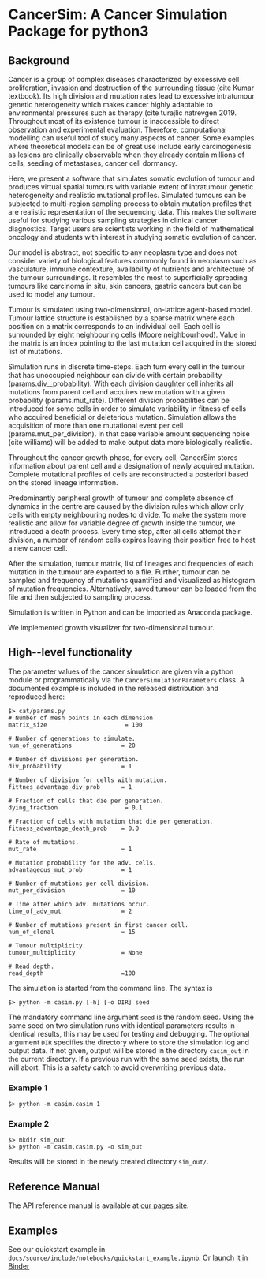 CancerSim: A Cancer Simulation Package for python3
==============================================


Background
----------


Cancer is a group of complex diseases characterized by excessive cell proliferation, invasion and destruction of the surrounding tissue (cite Kumar textbook).
Its high division and mutation rates lead to excessive intratumour genetic heterogeneity which makes cancer highly adaptable to environmental pressures such as therapy (cite turajlic natrevgen 2019.
Throughout most of its existence tumour is inaccessible to direct observation and experimental evaluation.
Therefore, computational modelling can useful tool of study many aspects of cancer.
Some examples where theoretical models can be of great use include early carcinogenesis as lesions are clinically observable when they already contain millions of cells, seeding of metastases, cancer cell dormancy.

Here, we present a software that simulates somatic evolution of tumour and produces virtual spatial tumours with variable extent of intratumour genetic heterogeneity and realistic mutational profiles.
Simulated tumours can be subjected to multi-region sampling process to obtain mutation profiles that are realistic representation of the sequencing data. This makes the software useful for studying various sampling strategies in clinical cancer diagnostics.
Target users are scientists working in the field of mathematical oncology and students with interest in studying somatic evolution of cancer.

Our model is abstract, not specific to any neoplasm type and does not consider variety of biological features commonly found in neoplasm such as vasculature, immune contexture, availability of nutrients and architecture of the tumour surroundings.
It resembles the most to superficially spreading tumours like carcinoma in situ, skin cancers, gastric cancers but can be used to model any tumour.


Tumour is simulated using two-dimensional, on-lattice agent-based model.
Tumour lattice structure is established by a sparse matrix where each position on a matrix corresponds to an individual cell.
Each cell is surrounded by eight neighbouring cells (Moore neighbourhood).
Value in the matrix is an index pointing to the last mutation cell acquired in the stored list of mutations.

Simulation runs in discrete time-steps. Each turn every cell in the tumour that has unoccupied neighbour can divide with certain probability (params.div__probability).
With each division daughter cell inherits all mutations from parent cell and acquires new mutation with a given probability (params.mut_rate).
Different division probabilities can be introduced for some cells in order to simulate variability in fitness of cells who acquired beneficial or deleterious mutation.
Simulation allows the acquisition of more than one mutational event per cell (params.mut_per_division). In that case variable amount sequencing noise (cite williams) will be added to make output data more biologically realistic.


Throughout the cancer growth phase, for every cell, CancerSim stores information about parent cell and a designation of newly acquired mutation.
Complete mutational profiles of cells are reconstructed a posteriori based on the stored lineage information.


Predominantly peripheral growth of tumour and complete absence of dynamics in the centre are caused by the division rules which allow only cells with empty neighbouring nodes to divide.
To make the system more realistic and allow for variable degree of growth inside the tumour, we introduced a death process.
Every time step, after all cells attempt their division, a number of random cells expires leaving their position free to host a new cancer cell.


After the simulation, tumour matrix, list of lineages and frequencies of each mutation in the tumour are exported to a file.
Further, tumour can be sampled and frequency of mutations quantified and visualized as histogram of mutation frequencies.
Alternatively, saved tumour can be loaded from the file and then subjected to sampling process. 


Simulation is written in Python and can be imported as Anaconda package.

We implemented growth visualizer for two-dimensional tumour.

High--level functionality
-------------------------
The parameter values of the cancer simulation are given via a python module or
programmatically via the ```CancerSimulationParameters``` class. A documented
example is included in the released distribution and reproduced here:

    $> cat/params.py
    # Number of mesh points in each dimension
    matrix_size                      = 100

    # Number of generations to simulate.
    num_of_generations              = 20

    # Number of divisions per generation.
    div_probability                 = 1

    # Number of division for cells with mutation.
    fittnes_advantage_div_prob      = 1

    # Fraction of cells that die per generation.
    dying_fraction                   = 0.1

    # Fraction of cells with mutation that die per generation.
    fitness_advantage_death_prob    = 0.0

    # Rate of mutations.
    mut_rate                        = 1

    # Mutation probability for the adv. cells.
    advantageous_mut_prob           = 1

    # Number of mutations per cell division.
    mut_per_division                = 10

    # Time after which adv. mutations occur.
    time_of_adv_mut                 = 2

    # Number of mutations present in first cancer cell. 
    num_of_clonal                   = 15

    # Tumour multiplicity.
    tumour_multiplicity             = None

    # Read depth.
    read_depth                      =100


The simulation is started from the command line. The syntax is

    $> python -m casim.py [-h] [-o DIR] seed

 The mandatory command line argument ```seed``` is the
random seed. Using the same seed on two simulation runs with identical
parameters results in identical results, this may be used for testing and
debugging. The optional argument ```DIR``` specifies the directory where to
store the simulation log and output data. If not given, output will be stored
in the directory `casim_out` in the current directory. If a previous run with the same seed
exists, the run will abort. This is a safety catch to avoid overwriting previous data.

### Example 1

    $> python -m casim.casim 1

### Example 2

    $> mkdir sim_out
    $> python -m casim.casim.py -o sim_out

Results will be stored in the newly created directory ```sim_out/```.

Reference Manual
----------------
The API reference manual is available at [our pages site](https://c.fortmanngrote.pages.gwdg.de/cancer_sim).

Examples
--------
See our quickstart example in
`docs/source/include/notebooks/quickstart_example.ipynb`. Or [launch it in Binder](https://mybinder.org/v2/git/https%3A%2F%2Fgitlab.gwdg.de%2Fc.fortmanngrote%2Fcancer_sim/develop?filepath=https%3A%2F%2Fgitlab.gwdg.de%2Fc.fortmanngrote%2Fcancer_sim%2Fblob%2Fdevelop%2Fdocs%2Fsource%2Finclude%2Fnotebooks%2Fquickstart_example.ipynb)



